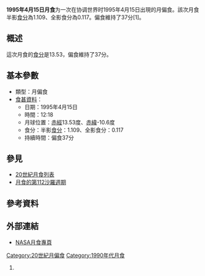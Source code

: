 **1995年4月15日月食**为一次在协调世界时1995年4月15日出現的月偏食。該次月食半影[食分](../Page/食分.md "wikilink")為1.109、全影食分為0.117。偏食維持了37分\[1\]。

## 概述

這次月食的[食分](../Page/食分.md "wikilink")是13.53，偏食維持了37分。

## 基本參數

  - 類型：月偏食
  - [食甚資料](https://zh.wikipedia.org/wiki/食甚 "wikilink")：
      - 日期：1995年4月15日
      - 時間：12:18
      - 月球位置：[赤經](https://zh.wikipedia.org/wiki/赤經 "wikilink")13.53度、[赤緯](https://zh.wikipedia.org/wiki/赤緯 "wikilink")-10.6度
      - 食分：半影[食分](../Page/食分.md "wikilink")：1.109、全影食分：0.117
      - 持續時間：偏食37分

## 參見

  - [20世紀月食列表](../Page/20世紀月食列表.md "wikilink")
  - [月食的第112沙羅週期](../Page/月食的第112沙羅週期.md "wikilink")

## 參考資料

## 外部連結

  - [NASA月食專頁](http://eclipse.gsfc.nasa.gov/lunar.html)

[Category:20世紀月偏食](https://zh.wikipedia.org/wiki/Category:20世紀月偏食 "wikilink") [Category:1990年代月食](https://zh.wikipedia.org/wiki/Category:1990年代月食 "wikilink")

1.